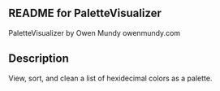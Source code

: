 
README for PaletteVisualizer
-------

PaletteVisualizer by Owen Mundy owenmundy.com


Description
-------

View, sort, and clean a list of hexidecimal colors as a palette.

